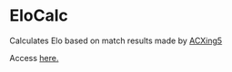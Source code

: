 # EloCalc
Calculates Elo based on match results made by [ACXing5](https://github.com/ACXing5)
<p>Access <a href="https://acxing5.github.io/EloCalc/index" target="_blank">here.</a></p>
